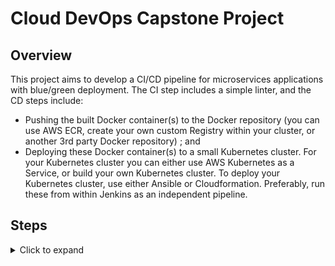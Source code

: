 # Cloud DevOps Capstone Project

## Overview
This project aims to develop a CI/CD pipeline for microservices applications with blue/green deployment. The CI step includes a simple linter, and the CD steps include:
- Pushing the built Docker container(s) to the Docker repository (you can use AWS ECR, create your own custom Registry within your cluster, or another 3rd party Docker repository) ; and
- Deploying these Docker container(s) to a small Kubernetes cluster. For your Kubernetes cluster you can either use AWS Kubernetes as a Service, or build your own Kubernetes cluster. To deploy your Kubernetes cluster, use either Ansible or Cloudformation. Preferably, run these from within Jenkins as an independent pipeline.

## Steps
<details>
<summary>Click to expand</summary>

- Ubuntu 18.04
- Install jenkins & plugins
```
Jenkins plugins: 

Amazon Web Services SDK 
Ansible plugin
Ant plugin
Blue Ocean
CloudBees AWS Credentials Plugin
Docker Pipeline
GitHub Pipeline for Blue Ocean
Pipeline: AWS Steps
```

- Add IAM policy for blue/green deployment

- Add AWS credentials in Jenkins

- Add Docker credentials in Jenkins

- [Install docker](https://www.digitalocean.com/community/tutorials/how-to-install-and-use-docker-on-ubuntu-18-04)

- [Install dependencies to deploy cluster with AWS EKS](https://docs.aws.amazon.com/eks/latest/userguide/getting-started-eksctl.html)


</details>